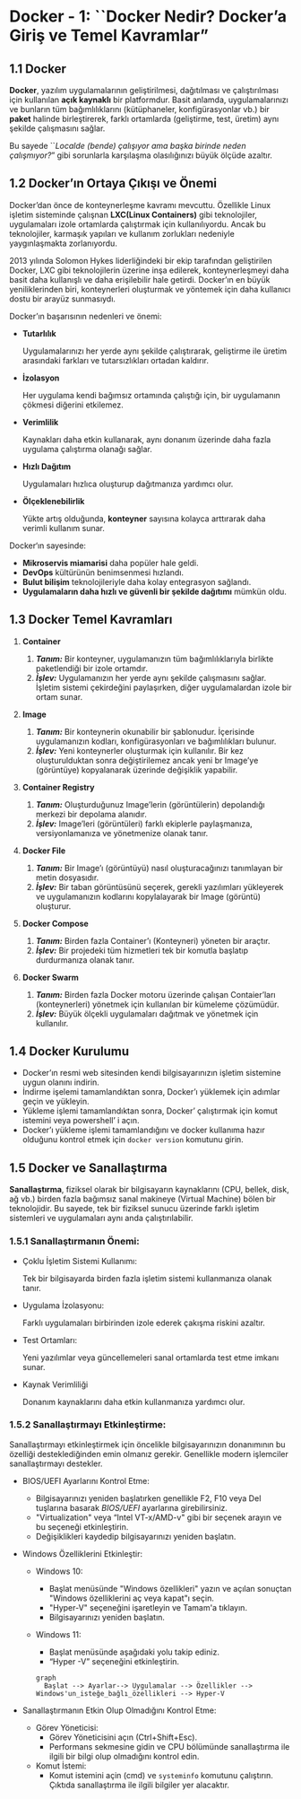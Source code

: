 # Docker - 1: ``Docker Nedir? Docker’a Giriş ve Temel Kavramlar”

## 1.1 Docker

**Docker**, yazılım uygulamalarının geliştirilmesi, dağıtılması ve çalıştırılması için kullanılan **açık kaynaklı** bir platformdur. Basit anlamda, uygulamalarınızı ve bunların tüm bağımlılıklarını (kütüphaneler, konfigürasyonlar vb.) bir **paket** halinde birleştirerek, farklı ortamlarda (geliştirme, test, üretim) aynı şekilde çalışmasını sağlar.

Bu sayede ``*Localde (bende) çalışıyor ama başka birinde neden çalışmıyor?*” gibi sorunlarla karşılaşma olasılığınızı büyük ölçüde azaltır.

## 1.2 Docker’ın Ortaya Çıkışı ve Önemi

Docker’dan önce de konteynerleşme kavramı mevcuttu. Özellikle Linux işletim sisteminde çalışnan **LXC(Linux Containers)** gibi teknolojiler, uygulamaları izole ortamlarda çalıştırmak için kullanılıyordu. Ancak bu teknolojiler, karmaşık yapıları ve kullanım zorlukları nedeniyle yaygınlaşmakta zorlanıyordu.

2013 yılında Solomon Hykes liderliğindeki bir ekip tarafından geliştirilen Docker, LXC gibi teknolojilerin üzerine inşa edilerek,  konteynerleşmeyi daha basit daha kullanışlı ve daha erişilebilir hale getirdi. Docker’ın en büyük yeniliklerinden biri, konteynerleri oluşturmak ve yöntemek için daha kullanıcı dostu bir arayüz sunmasıydı.

Docker’ın başarısının nedenleri ve önemi:

- **Tutarlılık**
    
    Uygulamalarınızı her yerde aynı şekilde çalıştırarak, geliştirme ile üretim arasındaki farkları ve tutarsızlıkları ortadan kaldırır.
    
- **İzolasyon**
    
    Her uygulama kendi bağımsız ortamında çalıştığı için, bir uygulamanın çökmesi diğerini etkilemez.
    
- **Verimlilik**
    
    Kaynakları daha etkin kullanarak, aynı donanım üzerinde daha fazla uygulama çalıştırma olanağı sağlar.
    
- **Hızlı Dağıtım**
    
    Uygulamaları hızlıca oluşturup dağıtmanıza yardımcı olur.
    
- **Ölçeklenebilirlik**
    
    Yükte artış olduğunda, **konteyner** sayısına kolayca arttırarak daha verimli kullanım sunar.
    

Docker‘ın sayesinde:

- **Mikroservis miamarisi** daha popüler hale geldi.
- **DevOps** kültürünün benimsenmesi hızlandı.
- **Bulut bilişim** teknolojileriyle daha kolay entegrasyon sağlandı.
- **Uygulamaların daha hızlı ve güvenli bir şekilde dağıtımı** mümkün oldu.

## 1.3 Docker Temel Kavramları

1. **Container**
    1. ***Tanım:*** Bir konteyner, uygulamanızın tüm bağımlılıklarıyla birlikte paketlendiği bir izole ortamdır.
    2. ***İşlev:*** Uygulamanızın her yerde aynı şekilde çalışmasını sağlar. İşletim sistemi çekirdeğini paylaşırken, diğer uygulamalardan izole bir ortam sunar.
    
2. **Image**
    1. ***Tanım:*** Bir konteynerin okunabilir bir şablonudur. İçerisinde uygulamanızın kodları, konfigürasyonları ve bağımlılıkları bulunur.
    2. ***İşlev:*** Yeni konteynerler oluşturmak için kullanılır. Bir kez oluşturulduktan sonra değiştirilemez ancak yeni br Image’ye (görüntüye) kopyalanarak üzerinde değişiklik yapabilir.
    
3. **Container Registry**
    1. ***Tanım:*** Oluşturduğunuz Image’lerin (görüntülerin) depolandığı merkezi bir depolama alanıdır.
    2. ***İşlev:*** Image’leri (görüntüleri) farklı ekiplerle paylaşmanıza, versiyonlamanıza ve yönetmenize olanak tanır.
    
4. **Docker File**
    1. ***Tanım:*** Bir Image’ı (görüntüyü) nasıl oluşturacağınızı tanımlayan bir metin dosyasıdır.
    2. ***İşlev:*** Bir taban görüntüsünü seçerek, gerekli yazılımları yükleyerek ve uygulamanızın kodlarını kopylalayarak bir Image (görüntü) oluşturur.
    
5. **Docker Compose**
    1. ***Tanım:*** Birden fazla Container’ı (Konteyneri) yöneten bir araçtır.
    2. ***İşlev:*** Bir projedeki tüm hizmetleri tek bir komutla başlatıp durdurmanıza olanak tanır.
    
6. **Docker Swarm**
    1. ***Tanım:*** Birden fazla Docker motoru üzerinde çalışan Contaier’ları (konteynerleri) yönetmek için kullanılan bir kümeleme çözümüdür.
    2. ***İşlev:*** Büyük ölçekli uygulamaları dağıtmak ve yönetmek için kullanılır.

## 1.4 Docker Kurulumu

- Docker’ın resmi web sitesinden kendi bilgisayarınızın işletim sistemine uygun olanını indirin.
- İndirme işelemi tamamlandıktan sonra, Docker’ı yüklemek için adımlar geçin ve yükleyin.
- Yükleme işlemi tamamlandıktan sonra, Docker’ çalıştırmak için komut istemini veya powershell’ i açın.
- Docker’ı yükleme işlemi tamamlandığını ve docker kullanıma hazır olduğunu kontrol etmek için `docker version` komutunu girin.

## 1.5 Docker ve Sanallaştırma

**Sanallaştırma**, fiziksel olarak bir bilgisayarın kaynaklarını (CPU, bellek, disk, ağ vb.) birden fazla bağımsız sanal makineye (Virtual Machine) bölen bir teknolojidir. Bu sayede, tek bir fiziksel sunucu üzerinde farklı işletim sistemleri ve uygulamaları aynı anda çalıştırılabilir.

### 1.5.1 Sanallaştırmanın Önemi:

- Çoklu İşletim Sistemi Kullanımı:
    
    Tek bir bilgisayarda birden fazla işletim sistemi kullanmanıza olanak tanır.
    
- Uygulama İzolasyonu:
    
    Farklı uygulamaları birbirinden izole ederek çakışma riskini azaltır.
    
- Test Ortamları:
    
    Yeni yazılımlar veya güncellemeleri sanal ortamlarda test etme imkanı sunar.
    
- Kaynak Verimliliği
    
    Donanım kaynaklarını daha etkin kullanmanıza yardımcı olur.
    

### 1.5.2 Sanallaştırmayı Etkinleştirme:

Sanallaştırmayı etkinleştirmek için öncelikle bilgisayarınızın donanımının bu özelliği desteklediğinden emin olmanız gerekir. Genellikle modern işlemciler sanallaştırmayı destekler.

- BIOS/UEFI Ayarlarını Kontrol Etme:
    - Bilgisayarınızı yeniden başlatırken genellikle F2, F10 veya Del tuşlarına basarak *BIOS/UEFI* ayarlarına girebilirsiniz.
    - "Virtualization" veya “Intel VT-x/AMD-v" gibi bir seçenek arayın ve bu seçeneği etkinleştirin.
    - Değişiklikleri kaydedip bilgisayarınızı yeniden başlatın.
- Windows Özelliklerini Etkinleştir:
    - Windows 10:
        - Başlat menüsünde "Windows özellikleri" yazın ve açılan sonuçtan "Windows özelliklerini aç veya kapat"ı seçin.
        - "Hyper-V" seçeneğini işaretleyin ve Tamam'a tıklayın.
        - Bilgisayarınızı yeniden başlatın.
    - Windows 11:
        - Başlat menüsünde aşağıdaki yolu takip ediniz.
        - “Hyper -V” seçeneğini etkinleştirin.
        
        ```mermaid
        graph
          Başlat --> Ayarlar--> Uygulamalar --> Özellikler --> Windows'un_isteğe_bağlı_özellikleri --> Hyper-V
        ```
        

- Sanallaştırmanın Etkin Olup Olmadığını Kontrol Etme:
    - Görev Yöneticisi:
        - Görev Yöneticisini açın (Ctrl+Shift+Esc).
        - Performans sekmesine gidin ve CPU bölümünde sanallaştırma ile ilgili bir bilgi olup olmadığını kontrol edin.
    - Komut İstemi:
        - Komut istemini açin (cmd) ve `systeminfo` komutunu çalıştırın. Çıktıda sanallaştırma ile ilgili bilgiler yer alacaktır.